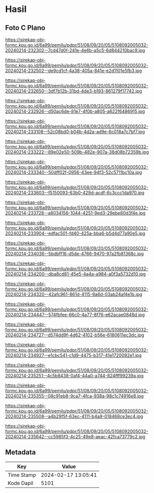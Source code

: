 # Hasil

## Foto C Plano

https://sirekap-obj-formc.kpu.go.id/6a99/pemilu/pdpr/51/08/09/20/05/5108092005032-20240214-232302--7cd47d0f-241e-4e6b-a5c5-6d844210bac9.jpg

https://sirekap-obj-formc.kpu.go.id/6a99/pemilu/pdpr/51/08/09/20/05/5108092005032-20240214-232502--de9cd1cf-4a38-405a-841e-e2d1101e5fb3.jpg

https://sirekap-obj-formc.kpu.go.id/6a99/pemilu/pdpr/51/08/09/20/05/5108092005032-20240214-232650--3df7b12b-31bd-4de3-b193-861279f17742.jpg

https://sirekap-obj-formc.kpu.go.id/6a99/pemilu/pdpr/51/08/09/20/05/5108092005032-20240214-232926--d50ac6de-81e7-4f0b-a805-a622f6486915.jpg

https://sirekap-obj-formc.kpu.go.id/6a99/pemilu/pdpr/51/08/09/20/05/5108092005032-20240214-233108--52c08bd0-b04b-4d2a-ad9e-6c018a7c7bf7.jpg

https://sirekap-obj-formc.kpu.go.id/6a99/pemilu/pdpr/51/08/09/20/05/5108092005032-20240214-233222--89e02e50-509b-482e-907a-38d08b72359b.jpg

https://sirekap-obj-formc.kpu.go.id/6a99/pemilu/pdpr/51/08/09/20/05/5108092005032-20240214-233340--50dff02f-0956-43ee-94f3-52c5711bc10a.jpg

https://sirekap-obj-formc.kpu.go.id/6a99/pemilu/pdpr/51/08/09/20/05/5108092005032-20240214-233603--f5150093-63b0-429d-acdf-6c3ccc1da970.jpg

https://sirekap-obj-formc.kpu.go.id/6a99/pemilu/pdpr/51/08/09/20/05/5108092005032-20240214-233728--a8034156-1044-4251-9ed3-29ebe80d3f4e.jpg

https://sirekap-obj-formc.kpu.go.id/6a99/pemilu/pdpr/51/08/09/20/05/5108092005032-20240214-233904--edfac501-fd40-425a-bba6-b5d4d77a90e5.jpg

https://sirekap-obj-formc.kpu.go.id/6a99/pemilu/pdpr/51/08/09/20/05/5108092005032-20240214-234036--5bdbff16-d5de-4766-9470-97a2fb81368c.jpg

https://sirekap-obj-formc.kpu.go.id/6a99/pemilu/pdpr/51/08/09/20/05/5108092005032-20240214-234200--dba8cd81-45e5-4a4a-a984-a0f3a5732d10.jpg

https://sirekap-obj-formc.kpu.go.id/6a99/pemilu/pdpr/51/08/09/20/05/5108092005032-20240214-234320--42afc961-861d-4115-9a6d-03ab24af4e1b.jpg

https://sirekap-obj-formc.kpu.go.id/6a99/pemilu/pdpr/51/08/09/20/05/5108092005032-20240214-234447--574fbfee-66c0-4a77-8f76-e62acae0848d.jpg

https://sirekap-obj-formc.kpu.go.id/6a99/pemilu/pdpr/51/08/09/20/05/5108092005032-20240214-234727--d574dd9f-4d62-4102-b56e-6180611ec3dc.jpg

https://sirekap-obj-formc.kpu.go.id/6a99/pemilu/pdpr/51/08/09/20/05/5108092005032-20240214-234927--e1cbc541-c1d9-4475-b317-41e1720092e1.jpg

https://sirekap-obj-formc.kpu.go.id/6a99/pemilu/pdpr/51/08/09/20/05/5108092005032-20240214-235251--4c5b8438-0af4-44a0-a744-824fff99239a.jpg

https://sirekap-obj-formc.kpu.go.id/6a99/pemilu/pdpr/51/08/09/20/05/5108092005032-20240214-235355--08c91eb8-9ca7-4fca-938a-98c1c74916e8.jpg

https://sirekap-obj-formc.kpu.go.id/6a99/pemilu/pdpr/51/08/09/20/05/5108092005032-20240214-235508--a4b29f5f-63ec-4111-b4a9-018468ce3ec4.jpg

https://sirekap-obj-formc.kpu.go.id/6a99/pemilu/pdpr/51/08/09/20/05/5108092005032-20240214-235642--cc5985f3-4c25-49e8-aeac-42fca73779c2.jpg


## Metadata

| Key        | Value               |
| ---------- | ------------------- |
| Time Stamp | 2024-02-17 13:05:41 |
| Kode Dapil | 5101                |



